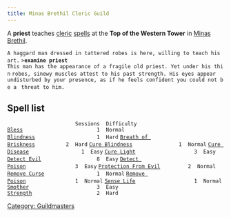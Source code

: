 ```yaml
---
title: Minas Brethil Cleric Guild
---
```


A **priest** teaches [cleric](cleric "wikilink")
[spells](spell "wikilink") at the **Top of the Western Tower** in [Minas
Brethil](Minas_Brethil "wikilink").

`A haggard man dressed in tattered robes is here, willing to teach his art.`
`>`**`examine priest`**
`This man has the appearance of a fragile old priest. Yet under his thin`
`robes, sinewy muscles attest to his past strength. His eyes appear `
`undisturbed by your presence, as if he feels confident you could not be a `
`threat to him.`

## Spell list

`                      Sessions  Difficulty`
[`Bless`](Bless "wikilink")`                        1  Normal`
[`Blindness`](Blindness "wikilink")`                    1  Hard`
[`Breath of Briskness`](Breath_of_Briskness "wikilink")`          2  Hard`
[`Cure Blindness`](Cure_Blindness "wikilink")`               1  Normal`
[`Cure Disease`](Cure_Disease "wikilink")`                 1  Easy`
[`Cure Light`](Cure_Light "wikilink")`                   3  Easy`
[`Detect Evil`](Detect_Evil "wikilink")`                  8  Easy`
[`Detect Poison`](Detect_Poison "wikilink")`                3  Easy`
[`Protection From Evil`](Protection_From_Evil "wikilink")`         2  Normal`
[`Remove Curse`](Remove_Curse "wikilink")`                 1  Normal`
[`Remove Poison`](Remove_Poison "wikilink")`                1  Normal`
[`Sense Life`](Sense_Life "wikilink")`                   1  Normal`
[`Smother`](Smother "wikilink")`                      3  Easy`
[`Strength`](Strength_Spell "wikilink")`                     2  Hard`

[Category: Guildmasters](Category:_Guildmasters "wikilink")
